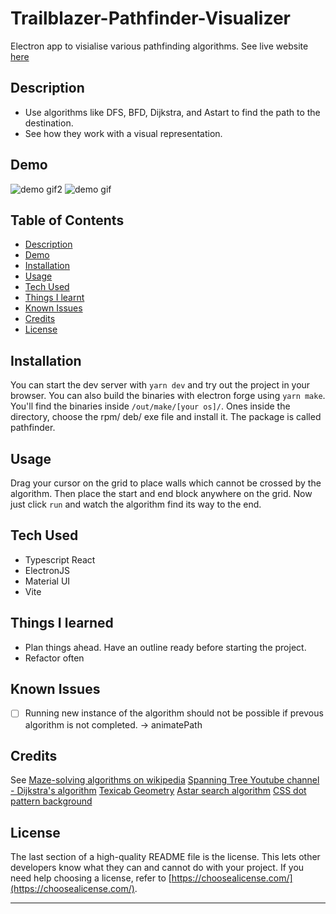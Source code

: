 
# Trailblazer-Pathfinder-Visualizer

Electron app to visialise various pathfinding algorithms. See live website [here](https://tranquil-cat-414e66.netlify.app/)

## Description

- Use algorithms like DFS, BFD, Dijkstra, and Astart to find the path to the destination.
- See how they work with a visual representation.

## Demo

![demo gif2](./public/pathfinder.gif)
![demo gif](./public/trailblazer.gif)

## Table of Contents

- [Description](#description)
- [Demo](#demo)
- [Installation](#installation)
- [Usage](#usage)
- [Tech Used](#tech-used)
- [Things I learnt](#things-i-learned)
- [Known Issues](#known-issues)
- [Credits](#credits)
- [License](#license)

## Installation

You can start the dev server with `yarn dev` and try out the project in your browser. You can also build the binaries with electron forge using `yarn make`. You'll find the binaries inside `/out/make/[your os]/`. Ones inside the directory, choose the rpm/ deb/ exe file and install it. The package is called pathfinder.

## Usage

Drag your cursor on the grid to place walls which cannot be crossed by the algorithm. Then place the start and end block anywhere on the grid. Now just click `run` and watch the algorithm find its way to the end.

## Tech Used

- Typescript React
- ElectronJS
- Material UI
- Vite


## Things I learned

- Plan things ahead. Have an outline ready before starting the project.
- Refactor often

## Known Issues

- [ ] Running new instance of the algorithm should not be possible if prevous algorithm is not completed. -> animatePath

## Credits

See [Maze-solving algorithms on wikipedia](https://en.wikipedia.org/wiki/Maze-solving_algorithm)
[Spanning Tree Youtube channel - Dijkstra's algorithm](https://www.youtube.com/watch?v=EFg3u_E6eHU)
[Texicab Geometry](https://en.wikipedia.org/wiki/Taxicab_geometry)
[Astar search algorithm](https://briangrinstead.com/blog/astar-search-algorithm-in-javascript/)
[CSS dot pattern background](https://codepen.io/edmundojr/pen/xOYJGw)

## License

The last section of a high-quality README file is the license. This lets other developers know what they can and cannot do with your project. If you need help choosing a license, refer to [https://choosealicense.com/](https://choosealicense.com/).

---
